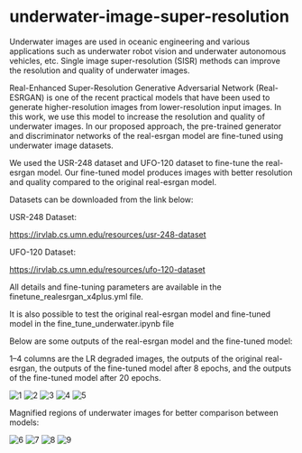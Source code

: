# underwater-image-super-resolution

Underwater images are used in oceanic engineering and various applications such as underwater robot vision and underwater autonomous vehicles, etc. Single image super-resolution (SISR) methods can improve the resolution and quality of underwater images. 

Real-Enhanced Super-Resolution Generative Adversarial Network (Real-ESRGAN) is one of the recent practical models that have been used to generate higher-resolution images from lower-resolution input images. 
In this work, we use this model to increase the resolution and quality of underwater images. In our proposed approach, the pre-trained generator and discriminator networks of the real-esrgan model are fine-tuned using underwater image datasets.

We used the USR-248 dataset and UFO-120 dataset to fine-tune the real-esrgan model.
Our fine-tuned model produces images with better resolution and quality compared to the original real-esrgan model.

Datasets can be downloaded from the link below: 

USR-248 Dataset:

https://irvlab.cs.umn.edu/resources/usr-248-dataset

UFO-120 Dataset:

https://irvlab.cs.umn.edu/resources/ufo-120-dataset

All details and fine-tuning parameters are available in the finetune_realesrgan_x4plus.yml file.

It is also possible to test the original real-esrgan model and fine-tuned model in the fine_tune_underwater.ipynb file

Below are some outputs of the real-esrgan model and the fine-tuned model:

1–4 columns are the LR degraded images, the outputs of the original real-esrgan, the outputs of the fine-tuned model after 8 epochs, and the outputs of the fine-tuned model after 20 epochs.

![1](https://user-images.githubusercontent.com/47056654/199535861-112a0006-7cbf-4d52-aeaf-6f3f9ff6be8e.jpeg)
![2](https://user-images.githubusercontent.com/47056654/199536184-264061c1-2a02-429b-9483-64c94e6f019e.jpeg)
![3](https://user-images.githubusercontent.com/47056654/199536638-e82930fd-13eb-475a-b0a9-e8a770a41676.jpeg)
![4](https://user-images.githubusercontent.com/47056654/199537622-b66d4e87-c683-4c0f-8aaf-3be48c1a93fd.jpeg)
![5](https://user-images.githubusercontent.com/47056654/199537861-7d456cdf-e222-4356-9d23-cb04728f3ec9.jpeg)

Magnified regions of underwater images for better comparison between models:

![6](https://user-images.githubusercontent.com/47056654/199537924-37a5e71c-c4ae-4a6a-a175-75b3f0778ec3.jpeg)
![7](https://user-images.githubusercontent.com/47056654/199537972-f71f3272-3c8d-467c-af97-83f977948eb5.jpeg)
![8](https://user-images.githubusercontent.com/47056654/199538018-9a837c5a-5dea-4044-9c88-316abc48a822.jpeg)
![9](https://user-images.githubusercontent.com/47056654/199538063-71bade92-ab9a-4b0e-a2b9-d6b6bb75dda6.jpeg)





